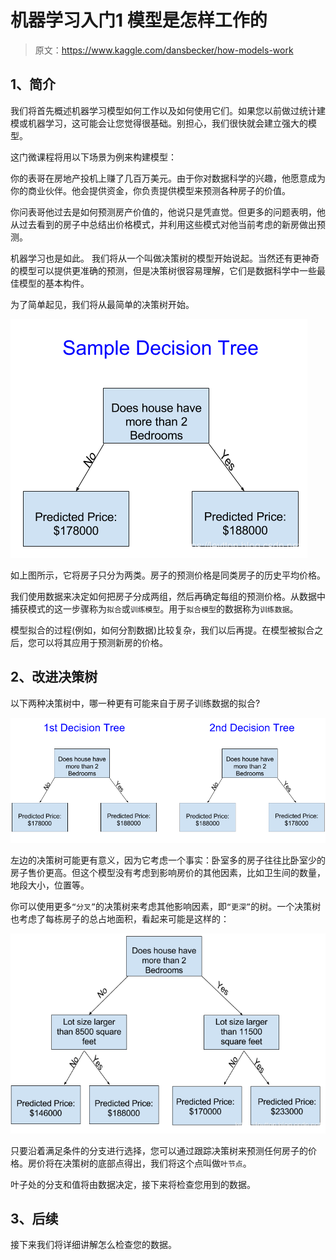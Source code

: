 # 机器学习入门1 模型是怎样工作的

> 原文：https://www.kaggle.com/dansbecker/how-models-work

## 1、简介
我们将首先概述机器学习模型如何工作以及如何使用它们。如果您以前做过统计建模或机器学习，这可能会让您觉得很基础。别担心，我们很快就会建立强大的模型。

这门微课程将用以下场景为例来构建模型：

你的表哥在房地产投机上赚了几百万美元。由于你对数据科学的兴趣，他愿意成为你的商业伙伴。他会提供资金，你负责提供模型来预测各种房子的价值。

你问表哥他过去是如何预测房产价值的，他说只是凭直觉。但更多的问题表明，他从过去看到的房子中总结出价格模式，并利用这些模式对他当前考虑的新房做出预测。

机器学习也是如此。 我们将从一个叫做决策树的模型开始说起。当然还有更神奇的模型可以提供更准确的预测，但是决策树很容易理解，它们是数据科学中一些最佳模型的基本构件。

为了简单起见，我们将从最简单的决策树开始。

![First Decision Trees](./img/1.1.png)

如上图所示，它将房子只分为两类。房子的预测价格是同类房子的历史平均价格。

我们使用数据来决定如何把房子分成两组，然后再确定每组的预测价格。从数据中捕获模式的这一步骤称为`拟合`或`训练模型`。用于`拟合模型`的数据称为`训练数据`。

模型拟合的过程(例如，如何分割数据)比较复杂，我们以后再提。在模型被拟合之后，您可以将其应用于预测新房的价格。

## 2、改进决策树
以下两种决策树中，哪一种更有可能来自于房子训练数据的拟合?

![在这里插入图片描述](./img/1.2.png)

左边的决策树可能更有意义，因为它考虑一个事实：卧室多的房子往往比卧室少的房子售价更高。但这个模型没有考虑到影响房价的其他因素，比如卫生间的数量，地段大小，位置等。

你可以使用更多`“分叉”`的决策树来考虑其他影响因素，即`“更深”`的树。一个决策树也考虑了每栋房子的总占地面积，看起来可能是这样的：

![在这里插入图片描述](./img/1.3.png)

只要沿着满足条件的分支进行选择，您可以通过跟踪决策树来预测任何房子的价格。房价将在决策树的底部点得出，我们将这个点叫做`叶节点`。

叶子处的分支和值将由数据决定，接下来将检查您用到的数据。

## 3、后续
接下来我们将详细讲解怎么检查您的数据。
